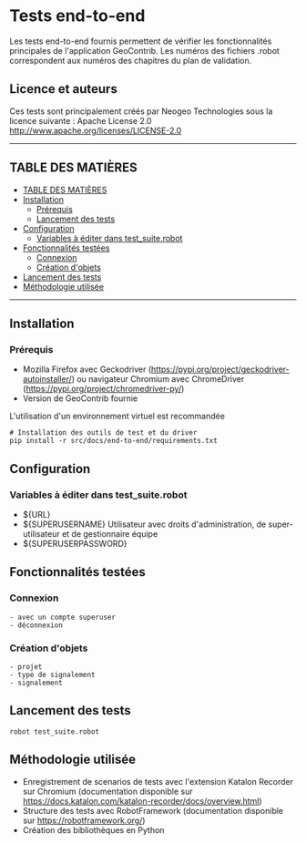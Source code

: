 # Tests end-to-end

Les tests end-to-end fournis permettent de vérifier les fonctionnalités principales de l'application GeoContrib. Les numéros des fichiers .robot correspondent aux numéros des chapitres du plan de validation.


## Licence et auteurs

Ces tests sont principalement créés par Neogeo Technologies sous la licence suivante :
Apache License 2.0
http://www.apache.org/licenses/LICENSE-2.0


---


## TABLE DES MATIÈRES
 - [TABLE DES MATIÈRES](#TABLE-DES-MATIÈRES)
 - [Installation](#Installation)
   - [Prérequis](#Prérequis)
   - [Lancement des tests](#Lancement-des-tests)
 - [Configuration](#Configuration)
   - [Variables à éditer dans test_suite.robot](#Variables-à-éditer-dans-test_suite.robot)
- [Fonctionnalités testées](#Fonctionnalités-testées)
    - [Connexion](#Connexion)
    - [Création d'objets](#Création-d'objets)
- [Lancement des tests](#Lancement-des-tests)
- [Méthodologie utilisée](#Méthodologie-utilisée)


---


## Installation

### Prérequis

- Mozilla Firefox avec Geckodriver (https://pypi.org/project/geckodriver-autoinstaller/) ou navigateur Chromium avec ChromeDriver (https://pypi.org/project/chromedriver-py/)
- Version de GeoContrib fournie

L'utilisation d'un environnement virtuel est recommandée

```shell
# Installation des outils de test et du driver
pip install -r src/docs/end-to-end/requirements.txt
```

## Configuration

### Variables à éditer dans test_suite.robot

- ${URL}
- ${SUPERUSERNAME}  Utilisateur avec droits d'administration, de super-utilisateur et de gestionnaire équipe
- ${SUPERUSERPASSWORD} 


## Fonctionnalités testées

### Connexion

    - avec un compte superuser
    - déconnexion

### Création d'objets

    - projet
    - type de signalement
    - signalement


## Lancement des tests

```shell
robot test_suite.robot
```


## Méthodologie utilisée

- Enregistrement de scenarios de tests avec l'extension Katalon Recorder sur Chromium (documentation disponible sur https://docs.katalon.com/katalon-recorder/docs/overview.html)
- Structure des tests avec RobotFramework (documentation disponible sur https://robotframework.org/)
- Création des bibliothèques en Python

